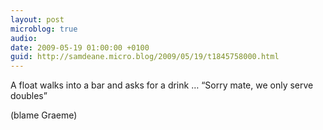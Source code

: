 ```yaml
---
layout: post
microblog: true
audio: 
date: 2009-05-19 01:00:00 +0100
guid: http://samdeane.micro.blog/2009/05/19/t1845758000.html
---
```

A float walks into a bar and asks for a drink … “Sorry mate, we only serve doubles”

(blame Graeme)
